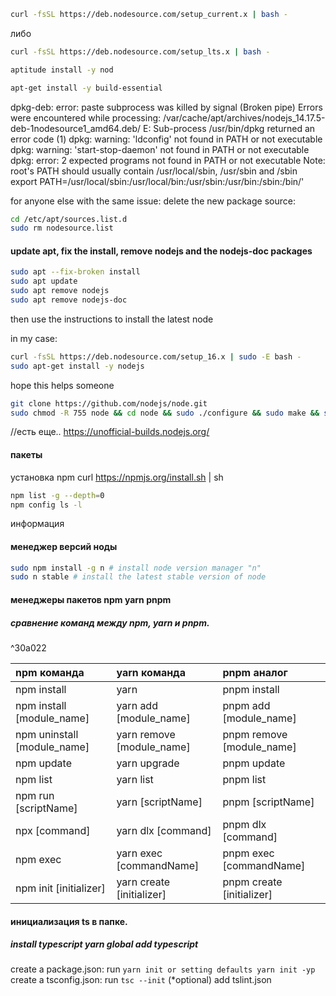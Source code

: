 ```bash
curl -fsSL https://deb.nodesource.com/setup_current.x | bash -
```
либо
```bash
curl -fsSL https://deb.nodesource.com/setup_lts.x | bash -

aptitude install -y nod

apt-get install -y build-essential
```


dpkg-deb: error: paste subprocess was killed by signal (Broken pipe)
Errors were encountered while processing:
 /var/cache/apt/archives/nodejs_14.17.5-deb-1nodesource1_amd64.deb/
E: Sub-process /usr/bin/dpkg returned an error code (1)
dpkg: warning: 'ldconfig' not found in PATH or not executable
dpkg: warning: 'start-stop-daemon' not found in PATH or not executable
dpkg: error: 2 expected programs not found in PATH or not executable
Note: root's PATH should usually contain /usr/local/sbin, /usr/sbin and /sbin
export PATH=/usr/local/sbin:/usr/local/bin:/usr/sbin:/usr/bin:/sbin:/bin/'


for anyone else with the same issue: delete the new package source:

```bash
cd /etc/apt/sources.list.d 
sudo rm nodesource.list
```

#### update apt, fix the install, remove nodejs and the nodejs-doc packages

```bash
sudo apt --fix-broken install
sudo apt update
sudo apt remove nodejs
sudo apt remove nodejs-doc
```

then use the instructions to install the latest node

in my case:

```bash
curl -fsSL https://deb.nodesource.com/setup_16.x | sudo -E bash -
sudo apt-get install -y nodejs
```

hope this helps someone

```bash
git clone https://github.com/nodejs/node.git
sudo chmod -R 755 node && cd node && sudo ./configure && sudo make && sudo make install
```
//есть еще.. https://unofficial-builds.nodejs.org/

#### пакеты
установка npm curl https://npmjs.org/install.sh | sh
```bash
npm list -g --depth=0
npm config ls -l 		
```
информация


#### менеджер версий ноды

```bash
sudo npm install -g n # install node version manager "n"
sudo n stable # install the latest stable version of node
```

#### менеджеры пакетов  npm yarn pnpm
##### сравнение команд между npm, yarn и pnpm.

^30a022

|npm команда                    |yarn команда               |pnpm аналог                 |
|:------------------------------|:--------------------------|:---------------------------|
|npm install                    |yarn 						|pnpm install|
|npm install [module_name] 		|yarn add [module_name]     |pnpm add [module_name]|
|npm uninstall [module_name] 	|yarn remove [module_name] 	|pnpm remove [module_name]|
|npm update                     |yarn upgrade 				|pnpm update|
|npm list 						|yarn list 					|pnpm list|
|npm run [scriptName] 			|yarn [scriptName] 			|pnpm [scriptName]|
|npx [command] 					|yarn dlx [command] 		|pnpm dlx [command]|
|npm exec 						|yarn exec [commandName] 	|pnpm exec [commandName]|
|npm init [initializer] 		|yarn create [initializer] 	|pnpm create [initializer]|

#### инициализация ts в папке.

##### install typescript yarn global add typescript
create a package.json: run `yarn init or setting defaults yarn init -yp`
create a tsconfig.json: run `tsc --init`
    (*optional) add tslint.json
